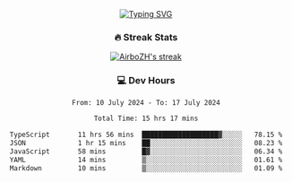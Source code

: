 
<div align="center">
  <a href="https://git.io/typing-svg"><img src="https://readme-typing-svg.demolab.com?font=Fira+Code&size=30&pause=1000&color=33F7F5&center=true&vCenter=true&width=435&lines=Hi+there+%F0%9F%91%8B+I+am+AirboZH+;Welcome+to+my+Github" alt="Typing SVG" /></a>

<h3>🔥 Streak Stats</h3>

<!-- GitHub Readme Streak Stats - https://github.com/DenverCoder1/github-readme-streak-stats -->
<p>
  <a href="https://github.com/DenverCoder1/github-readme-streak-stats">
    <img title="🔥 Get streak stats for your profile at git.io/streak-stats" alt="AirboZH's streak" src="https://streak-stats.demolab.com/?user=AirboZH&theme=monokai-metallian&hide_border=true"/>
  </a>
</p>

<h3>💻 Dev Hours</h3>
<!--START_SECTION:waka-->

```txt
From: 10 July 2024 - To: 17 July 2024

Total Time: 15 hrs 17 mins

TypeScript       11 hrs 56 mins  ███████████████████▓░░░░░   78.15 %
JSON             1 hr 15 mins    ██░░░░░░░░░░░░░░░░░░░░░░░   08.23 %
JavaScript       58 mins         █▓░░░░░░░░░░░░░░░░░░░░░░░   06.34 %
YAML             14 mins         ▒░░░░░░░░░░░░░░░░░░░░░░░░   01.61 %
Markdown         10 mins         ▒░░░░░░░░░░░░░░░░░░░░░░░░   01.09 %
```

<!--END_SECTION:waka-->
</div>  
